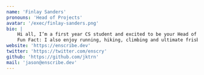```yaml
---
name: 'Finlay Sanders'
pronouns: 'Head of Projects'
avatar: '/exec/finlay-sanders.png'
bio: |
    Hi all, I’m a first year CS student and excited to be your Head of Projects for the coming year!  I am interested in complexity (think Conway’s game of life) and machine learning. Stay tuned for some fun projects and competitions.
    Fun Fact: I also enjoy running, hiking, climbing and ultimate frisbee :)
website: 'https://enscribe.dev'
twitter: 'https://twitter.com/enscry'
github: 'https://github.com/jktrn'
mail: 'jason@enscribe.dev'
---
```

